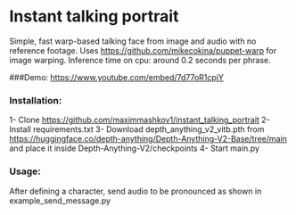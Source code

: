 # Instant talking portrait

Simple, fast warp-based talking face from image and audio with no reference footage. Uses https://github.com/mikecokina/puppet-warp for image warping.
Inference time on cpu: around 0.2 seconds per phrase.


###Demo: https://www.youtube.com/embed/7d77oR1cpjY

### Installation:
1- Clone https://github.com/maximmashkov1/instant_talking_portrait
2- Install requirements.txt
3- Download depth_anything_v2_vitb.pth from https://huggingface.co/depth-anything/Depth-Anything-V2-Base/tree/main and place it inside Depth-Anything-V2/checkpoints
4- Start main.py

### Usage:
After defining a character, send audio to be pronounced as shown in example_send_message.py
